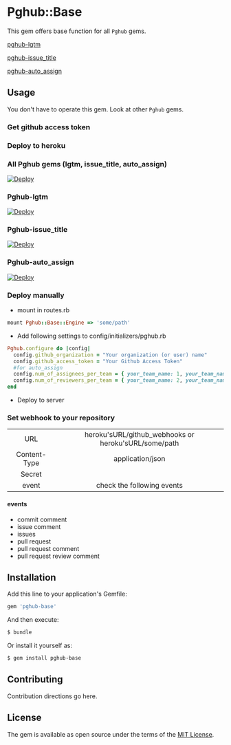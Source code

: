 # Pghub::Base
This gem offers base function for all `Pghub` gems.

[pghub-lgtm](https://github.com/playground-live/pghub-lgtm)

[pghub-issue_title](https://github.com/playground-live/pghub-issue_title)

[pghub-auto_assign](https://github.com/playground-live/pghub-auto_assign)

## Usage
You don't have to operate this gem.
Look at other `Pghub` gems.

### Get github access token

### Deploy to heroku

### All Pghub gems (lgtm, issue\_title, auto\_assign)

[![Deploy](https://www.herokucdn.com/deploy/button.svg)](https://heroku.com/deploy)

### Pghub-lgtm

[![Deploy](https://www.herokucdn.com/deploy/button.svg)](https://heroku.com/deploy?template=https://github.com/playground-live/pghub-server/tree/lgtm)

### Pghub-issue_title

[![Deploy](https://www.herokucdn.com/deploy/button.svg)](https://heroku.com/deploy?template=https://github.com/playground-live/pghub-server/tree/issue_title)

### Pghub-auto_assign

[![Deploy](https://www.herokucdn.com/deploy/button.svg)](https://heroku.com/deploy?template=https://github.com/playground-live/pghub-server/tree/auto_assign)

### Deploy manually
- mount in routes.rb

```ruby
mount Pghub::Base::Engine => 'some/path'
```

- Add following settings to config/initializers/pghub.rb

```ruby
Pghub.configure do |config|
  config.github_organization = "Your organization (or user) name"
  config.github_access_token = "Your Github Access Token"
  #for auto_assign
  config.num_of_assignees_per_team = { your_team_name: 1, your_team_name2: 1 }
  config.num_of_reviewers_per_team = { your_team_name: 2, your_team_name2: 2 }
end
```

- Deploy to server


### Set webhook to your repository

|||
|:-:|:-:|
|URL|heroku'sURL/github_webhooks or heroku'sURL/some/path|
|Content-Type|application/json|
|Secret||
|event|check the following events|

#### events
- commit comment
- issue comment
- issues
- pull request
- pull request comment
- pull request review comment


## Installation
Add this line to your application's Gemfile:

```ruby
gem 'pghub-base'
```

And then execute:
```bash
$ bundle
```

Or install it yourself as:
```bash
$ gem install pghub-base
```

## Contributing
Contribution directions go here.

## License
The gem is available as open source under the terms of the [MIT License](http://opensource.org/licenses/MIT).
